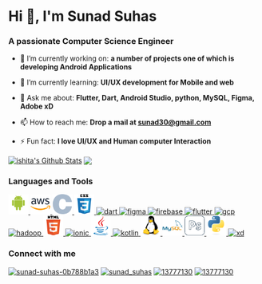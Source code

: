 <h1 align="left">Hi 👋, I'm Sunad Suhas</h1>
<h3 align="left">A passionate Computer Science Engineer</h3>

- 🔭 I’m currently working on: **a number of projects one of which is developing Android Applications**

- 🌱 I’m currently learning: **UI/UX development for Mobile and web**

- 💬 Ask me about: **Flutter, Dart, Android Studio, python, MySQL, Figma, Adobe xD**

- 📫 How to reach me: **Drop a mail at sunad30@gmail.com**

- ⚡ Fun fact: **I love UI/UX and Human computer Interaction**

<a href="https://github.com/sunad30">
<img align="center" alt="ishita's Github Stats" src="https://github-readme-stats.codestackr.vercel.app/api?username=sunad30&show_icons=true&hide_border=true&count_private=true&include_all_commits=true&theme=dark" /></a>

<a href="https://github.com/sunad30">
  <img align="center" src="https://github-readme-stats.anuraghazra1.vercel.app/api/top-langs/?username=sunad30&layout=compact&theme=dark" />
</a>

### Languages and Tools

<p align="left"> <a href="https://developer.android.com" target="_blank"> <img src="https://raw.githubusercontent.com/devicons/devicon/master/icons/android/android-original-wordmark.svg" alt="android" width="40" height="40"/> </a> <a href="https://aws.amazon.com" target="_blank"> <img src="https://raw.githubusercontent.com/devicons/devicon/master/icons/amazonwebservices/amazonwebservices-original-wordmark.svg" alt="aws" width="40" height="40"/> </a> <a href="https://www.cprogramming.com/" target="_blank"> <img src="https://raw.githubusercontent.com/devicons/devicon/master/icons/c/c-original.svg" alt="c" width="40" height="40"/> </a> <a href="https://www.w3schools.com/css/" target="_blank"> <img src="https://raw.githubusercontent.com/devicons/devicon/master/icons/css3/css3-original-wordmark.svg" alt="css3" width="40" height="40"/> </a> <a href="https://dart.dev" target="_blank"> <img src="https://www.vectorlogo.zone/logos/dartlang/dartlang-icon.svg" alt="dart" width="40" height="40"/> </a> <a href="https://www.figma.com/" target="_blank"> <img src="https://www.vectorlogo.zone/logos/figma/figma-icon.svg" alt="figma" width="40" height="40"/> </a> <a href="https://firebase.google.com/" target="_blank"> <img src="https://www.vectorlogo.zone/logos/firebase/firebase-icon.svg" alt="firebase" width="40" height="40"/> </a> <a href="https://flutter.dev" target="_blank"> <img src="https://www.vectorlogo.zone/logos/flutterio/flutterio-icon.svg" alt="flutter" width="40" height="40"/> </a> <a href="https://cloud.google.com" target="_blank"> <img src="https://www.vectorlogo.zone/logos/google_cloud/google_cloud-icon.svg" alt="gcp" width="40" height="40"/> </a> <a href="https://hadoop.apache.org/" target="_blank"> <img src="https://www.vectorlogo.zone/logos/apache_hadoop/apache_hadoop-icon.svg" alt="hadoop" width="40" height="40"/> </a> <a href="https://www.w3.org/html/" target="_blank"> <img src="https://raw.githubusercontent.com/devicons/devicon/master/icons/html5/html5-original-wordmark.svg" alt="html5" width="40" height="40"/> </a> <a href="https://ionicframework.com" target="_blank"> <img src="https://upload.wikimedia.org/wikipedia/commons/d/d1/Ionic_Logo.svg" alt="ionic" width="40" height="40"/> </a> <a href="https://www.java.com" target="_blank"> <img src="https://raw.githubusercontent.com/devicons/devicon/master/icons/java/java-original.svg" alt="java" width="40" height="40"/> </a> <a href="https://kotlinlang.org" target="_blank"> <img src="https://www.vectorlogo.zone/logos/kotlinlang/kotlinlang-icon.svg" alt="kotlin" width="40" height="40"/> </a> <a href="https://www.linux.org/" target="_blank"> <img src="https://raw.githubusercontent.com/devicons/devicon/master/icons/linux/linux-original.svg" alt="linux" width="40" height="40"/> </a> <a href="https://www.mysql.com/" target="_blank"> <img src="https://raw.githubusercontent.com/devicons/devicon/master/icons/mysql/mysql-original-wordmark.svg" alt="mysql" width="40" height="40"/> </a> <a href="https://www.photoshop.com/en" target="_blank"> <img src="https://raw.githubusercontent.com/devicons/devicon/master/icons/photoshop/photoshop-line.svg" alt="photoshop" width="40" height="40"/> </a> <a href="https://www.python.org" target="_blank"> <img src="https://raw.githubusercontent.com/devicons/devicon/master/icons/python/python-original.svg" alt="python" width="40" height="40"/> </a> <a href="https://www.adobe.com/products/xd.html" target="_blank"> <img src="https://cdn.worldvectorlogo.com/logos/adobe-xd.svg" alt="xd" width="40" height="40"/> </a> </p>

### Connect with me
<p>

 
<a href="https://www.linkedin.com/in/sunad-suhas-0b788b1a3/" target="blank"><img align="center" src="https://img.icons8.com/color/32/000000/linkedin.png" alt="sunad-suhas-0b788b1a3" height="30" width="30" /></a>
<a href="https://www.instagram.com/sunad_suhas/" target="blank"><img align="center" src="https://img.icons8.com/fluent/32/000000/instagram-new.png" alt="sunad_suhas" height="30" width="30" /></a>
<a href="https://stackoverflow.com/users/15839232/sunad-suhas?tab=profile" target="blank"><img align="center" src="https://img.icons8.com/color/48/000000/stackoverflow.png" alt="13777130" height="30" width="30" /></a>
<a href="https://drive.google.com/drive/folders/1ZiI8_R653F2LZttS66eTS-B5m67SjD41?usp=sharing" target="blank"><img align="center" src=" https://img.icons8.com/color/48/000000/google-drive--v2.png" alt="13777130" height="30" width="30" /></a>
